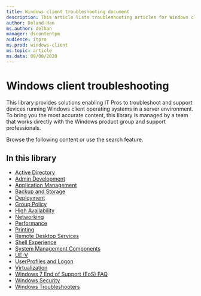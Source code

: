 ```yaml
---
title: Windows client troubleshooting document
description: This article lists troubleshooting articles for Windows client products.
author: Deland-Han
ms.author: delhan 
manager: dscontentpm
audience: itpro
ms.prod: windows-client
ms.topic: article
ms.data: 09/08/2020
---
```

# Windows client troubleshooting

This library provides solutions enabling IT Pros to troubleshoot and support devices running Windows client operating systems in a server environment. To bring you the most accurate content, this library is managed by a team that works directly with the Windows product group and support professionals.

Browse the following content or use the search feature.

## In this library

- [Active Directory](./identity/active-directory-overview.md)
- [Admin Development](./admin-development/admin-development-overview.md)
- [Application Management](./application-management/application-management-overview.md)
- [Backup and Storage](./backup-and-storage/backup-and-storage-overview.md)
- [Deployment](./deployment/deployment-overview.md)
- [Group Policy](./group-policy/group-policy-overview.md)
- [High Availability](./high-availability/high-availability-overview.md)
- [Networking](./networking/networking-overview.md)
- [Performance](./performance/performance-overview.md)
- [Printing](./printing/printing--overview.md)
- [Remote Desktop Services](./remote/remote-desktop-services-overview.md)
- [Shell Experience](./shell-experience/shell-experience-overview.md)
- [System Management Components](./system-management-components/system-management-components-overview.md)
- [UE-V](./ue-v/ue-v-overview.md)
- [UserProfiles and Logon](./user-profiles-and-logon/userprofiles-and-logon-overview.md)
- [Virtualization](./virtualization/virtualization-overview.md)
- [Windows 7 End of Support (EoS) FAQ](./windows-7-eos-faq/windows-7-end-support-faq.md)
- [Windows Security](./windows-security/windows-security-overview.md)
- [Windows Troubleshooters](./windows-troubleshooters/windows-troubleshooters-overview.md)
